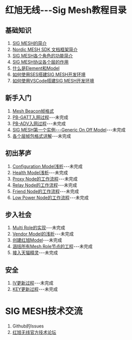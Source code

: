 <!--
 * @Description: The index of HX Mesh Tutorials
 * @Author: Helon CHEN
 * @Date: 2019-07-27 18:02:49
 * @LastEditTime: 2019-08-30 21:59:39
 * @LastEditors: Please set LastEditors
 -->
# 红旭无线---Sig Mesh教程目录
## 基础知识
1. [SIG MESH的简介](https://github.com/xiaolongba/HX_DK_FOR_NORDIC_52840_BLE_MESH_PUBLIC/blob/master/%E5%9F%BA%E7%A1%80%E7%9F%A5%E8%AF%86/SIG%20MESH%E7%AE%80%E4%BB%8B.md)
2. [Nordic MESH SDK 文档框架简介](https://github.com/xiaolongba/HX_DK_FOR_NORDIC_52840_BLE_MESH_PUBLIC/blob/master/%E5%9F%BA%E7%A1%80%E7%9F%A5%E8%AF%86/Nordic%20MESH%20SDK%20%E6%96%87%E6%A1%A3%E6%A1%86%E6%9E%B6%E7%AE%80%E4%BB%8B.md)
3. [SIG MESH各个角色的功能简介](https://github.com/xiaolongba/HX_DK_FOR_NORDIC_52840_BLE_MESH_PUBLIC/blob/master/%E5%9F%BA%E7%A1%80%E7%9F%A5%E8%AF%86/SIG%20MESH%E5%90%84%E4%B8%AA%E8%A7%92%E8%89%B2%E7%9A%84%E5%8A%9F%E8%83%BD%E7%AE%80%E4%BB%8B.md)
4. [SIG MESH协议各个层的作用](https://github.com/xiaolongba/HX_DK_FOR_NORDIC_52840_BLE_MESH_PUBLIC/blob/master/%E5%9F%BA%E7%A1%80%E7%9F%A5%E8%AF%86/SIG%20MESH%E5%8D%8F%E8%AE%AE%E5%90%84%E4%B8%AA%E5%B1%82%E7%9A%84%E4%BD%9C%E7%94%A8.md)
5. [什么是Element和Model](https://github.com/xiaolongba/HX_DK_FOR_NORDIC_52840_BLE_MESH_PUBLIC/blob/master/%E5%9F%BA%E7%A1%80%E7%9F%A5%E8%AF%86/%E4%BB%80%E4%B9%88%E6%98%AFElement%E5%92%8CModel.md)
6. [如何使用SES搭建SIG MESH开发环境](https://github.com/xiaolongba/HX_DK_FOR_NORDIC_52840_BLE_MESH_PUBLIC/blob/master/%E5%9F%BA%E7%A1%80%E7%9F%A5%E8%AF%86/%E5%A6%82%E4%BD%95%E4%BD%BF%E7%94%A8SES%E6%90%AD%E5%BB%BASIG%20MESH%E5%BC%80%E5%8F%91%E7%8E%AF%E5%A2%83.md)
7. [如何使用VSCode搭建SIG MESH开发环境](https://github.com/xiaolongba/HX_DK_FOR_NORDIC_52840_BLE_MESH_PUBLIC/blob/master/%E5%9F%BA%E7%A1%80%E7%9F%A5%E8%AF%86/%E5%A6%82%E4%BD%95%E4%BD%BF%E7%94%A8VSCode%E6%90%AD%E5%BB%BASIG%20MESH%E5%BC%80%E5%8F%91%E7%8E%AF%E5%A2%83.md)

## 新手入门
1. [Mesh Beacon帧格式](https://github.com/xiaolongba/HX_DK_FOR_NORDIC_52840_BLE_MESH_PUBLIC/blob/master/%E6%96%B0%E6%89%8B%E5%85%A5%E9%97%A8/Mesh%20Beacon%E5%B8%A7%E6%A0%BC%E5%BC%8F.md)
1. [PB-GATT入网过程]()---未完成
1. [PB-ADV入网过程]()---未完成
1. [SIG MESH第一个实例---Generic On Off Model]()---未完成
1. [各个层帧包格式详解]()---未完成

## 初出茅庐
1. [Configuration Model浅析]()---未完成
1. [Health Model浅析]()---未完成
1. [Proxy Node的工作流程]()---未完成
1. [Relay Node的工作流程]()---未完成
1. [Friend Node的工作流程]()---未完成
1. [Low Power Node的工作流程]()---未完成

## 步入社会
1. [Multi Role的实现]()---未完成
1. [Vendor Model的浅析]()---未完成
1. [创建红旭Model]()---未完成
1. [涵括所有Mesh Role节点的工程]()---未完成
1. [接入天猫精灵]()---未完成

## 安全
1. [IV更新过程]()---未完成
1. [KEY更新过程]()---未完成

# SIG MESH技术交流
1. Github的Issues
2. [红旭无线官方技术论坛](http://bbs.wireless-tech.cn/)
